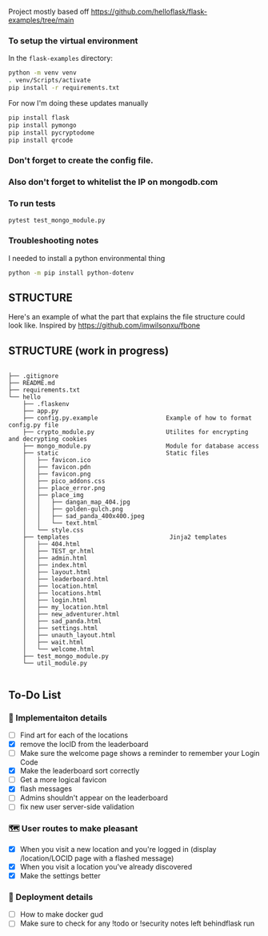 Project mostly based off https://github.com/helloflask/flask-examples/tree/main

### To setup the virtual environment
In the `flask-examples` directory:
```bash
python -m venv venv
. venv/Scripts/activate
pip install -r requirements.txt
```

For now I'm doing these updates manually
```bash
pip install flask
pip install pymongo
pip install pycryptodome
pip install qrcode
```

### Don't forget to create the config file.

### Also don't forget to whitelist the IP on mongodb.com

### To run tests
```bash
pytest test_mongo_module.py
```

### Troubleshooting notes
I needed to install a python environmental thing
```bash
python -m pip install python-dotenv
```

## STRUCTURE
Here's an example of what the part that explains the file structure could look like. Inspired by https://github.com/imwilsonxu/fbone

## STRUCTURE (work in progress)
```

├── .gitignore
├── README.md
├── requirements.txt
└── hello
    ├── .flaskenv
    ├── app.py
    ├── config.py.example                   Example of how to format config.py file
    ├── crypto_module.py                    Utilites for encrypting and decrypting cookies
    ├── mongo_module.py                     Module for database access
    ├── static                              Static files
    │   ├── favicon.ico
    │   ├── favicon.pdn
    │   ├── favicon.png
    │   ├── pico_addons.css
    │   ├── place_error.png
    │   ├── place_img
    │   │   ├── dangan_map_404.jpg
    │   │   ├── golden-gulch.png
    │   │   ├── sad_panda_400x400.jpeg
    │   │   └── text.html
    │   └── style.css
    ├── templates                            Jinja2 templates
    │   ├── 404.html
    │   ├── TEST_qr.html
    │   ├── admin.html
    │   ├── index.html
    │   ├── layout.html
    │   ├── leaderboard.html
    │   ├── location.html
    │   ├── locations.html
    │   ├── login.html
    │   ├── my_location.html
    │   ├── new_adventurer.html
    │   ├── sad_panda.html
    │   ├── settings.html
    │   ├── unauth_layout.html
    │   ├── wait.html
    │   └── welcome.html
    ├── test_mongo_module.py
    └── util_module.py


```

## To-Do List

### 🔎 Implementaiton details
- [ ] Find art for each of the locations
- [X] remove the locID from the leaderboard
- [ ] Make sure the welcome page shows a reminder to remember your Login Code
- [X] Make the leaderboard sort correctly
- [ ] Get a more logical favicon
- [X] flash messages
- [ ] Admins shouldn't appear on the leaderboard
- [ ] fix new user server-side validation

### 🗺️ User routes to make pleasant
- [X] When you visit a new location and you're logged in (display /location/LOCID page with a flashed message)
- [X] When you visit a location you've already discovered
- [X] Make the settings better

### 🚀 Deployment details
- [ ] How to make docker gud
- [ ] Make sure to check for any !todo or !security notes left behindflask run